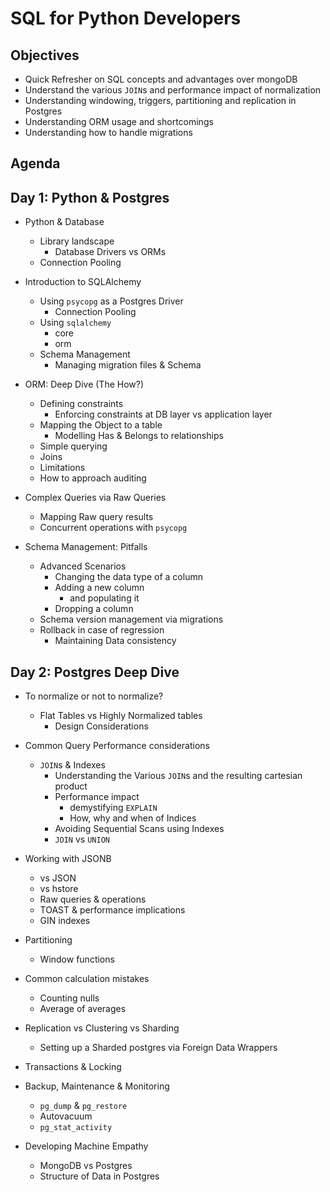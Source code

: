 # SQL for Python Developers

## Objectives

- Quick Refresher on SQL concepts and advantages over mongoDB
- Understand the various `JOIN`s and performance impact of normalization
- Understanding windowing, triggers, partitioning and replication in Postgres
- Understanding ORM usage and shortcomings
- Understanding how to handle migrations

## Agenda

## Day 1: Python & Postgres

- Python & Database
  - Library landscape
    - Database Drivers vs ORMs
  - Connection Pooling

- Introduction to SQLAlchemy
  - Using `psycopg` as a Postgres Driver
    - Connection Pooling
  - Using `sqlalchemy`
    - core
    - orm
  - Schema Management
    - Managing migration files & Schema

- ORM: Deep Dive (The How?)
  - Defining constraints
    - Enforcing constraints at DB layer vs application layer
  - Mapping the Object to a table
    - Modelling Has & Belongs to relationships
  - Simple querying
  - Joins
  - Limitations
  - How to approach auditing

- Complex Queries via Raw Queries
  - Mapping Raw query results
  - Concurrent operations with `psycopg`

- Schema Management: Pitfalls
  - Advanced Scenarios
    - Changing the data type of a column
    - Adding a new column
      - and populating it
    - Dropping a column
  - Schema version management via migrations
  - Rollback in case of regression
    - Maintaining Data consistency

## Day 2: Postgres Deep Dive

- To normalize or not to normalize?
  - Flat Tables vs Highly Normalized tables
    - Design Considerations

- Common Query Performance considerations
  - `JOIN`s & Indexes
    - Understanding the Various `JOIN`s and the resulting cartesian product
    - Performance impact
      - demystifying `EXPLAIN`
      - How, why and when of Indices
    - Avoiding Sequential Scans using Indexes
    - `JOIN` vs `UNION`

- Working with JSONB
  - vs JSON
  - vs hstore
  - Raw queries & operations
  - TOAST & performance implications
  - GIN indexes

- Partitioning
  - Window functions

- Common calculation mistakes
  - Counting nulls
  - Average of averages

- Replication vs Clustering vs Sharding
  - Setting up a Sharded postgres via Foreign Data Wrappers

- Transactions & Locking

- Backup, Maintenance & Monitoring
  - `pg_dump` & `pg_restore`
  - Autovacuum
  - `pg_stat_activity`

- Developing Machine Empathy
  - MongoDB vs Postgres
  - Structure of Data in Postgres
